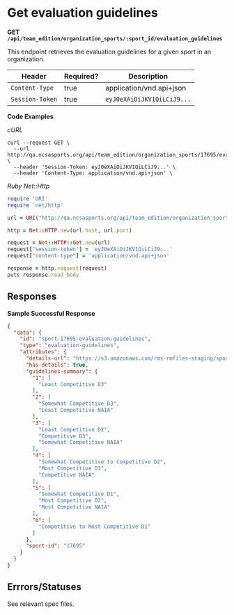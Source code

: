 # Get evaluation guidelines

**GET `/api/team_edition/organization_sports/:sport_id/evaluation_guidelines`**

This endpoint retrieves the evaluation guidelines for a given sport in an organization.

| Header          | Required? | Description                |
|-----------------|-----------|----------------------------|
| `Content-Type`  | true      | application/vnd.api+json   |
| `Session-Token` | true      | `eyJ0eXAiOiJKV1QiLCiJ9...` |

**Code Examples**

_cURL_

```shell
curl --request GET \
  --url http://qa.ncsasports.org/api/team_edition/organization_sports/17695/evaluation_guidelines \
  --header 'Session-Token: eyJ0eXAiOiJKV1QiLCiJ9...' \
  --header 'Content-Type: application/vnd.api+json' \
```


_Ruby Net::Http_

```ruby
require 'URI'
require 'net/http'

url = URI("http://qa.ncsasports.org/api/team_edition/organization_sports/17695/evaluation_guidelines")

http = Net::HTTP.new(url.host, url.port)

request = Net::HTTP::Get.new(url)
request["session-token"] = 'eyJ0eXAiOiJKV1QiLCiJ9...'
request["content-type"] = 'application/vnd.api+json'

response = http.request(request)
puts response.read_body
```

## Responses

**Sample Successful Response**

```json
{
  "data": {
    "id": "sport-17695-evaluation-guidelines",
    "type": "evaluation-guidelines",
    "attributes": {
      "details-url": "https://s3.amazonaws.com/rms-rmfiles-staging/sports_rubricks/All-Sports-Guidelines2016-Mens-Volleyball.pdf",
      "has-details": true,
      "guidelines-summary": {
        "1": [
          "Least Competitive D3"
        ],
        "2": [
          "Somewhat Competitive D3",
          "Least Competitive NAIA"
        ],
        "3": [
          "Least Competitive D2",
          "Competitive D3",
          "Somewhat Competitive NAIA"
        ],
        "4": [
          "Somewhat Competitive to Competitive D2",
          "Most Competitive D3",
          "Competitive NAIA"
        ],
        "5": [
          "Somewhat Competitive D1",
          "Most Competitive D2",
          "Most Competitive NAIA"
        ],
        "6": [
          "Competitive to Most Competitive D1"
        ]
      },
      "sport-id": "17695"
    }
  }
}
```



## Errrors/Statuses

See relevant spec files.
